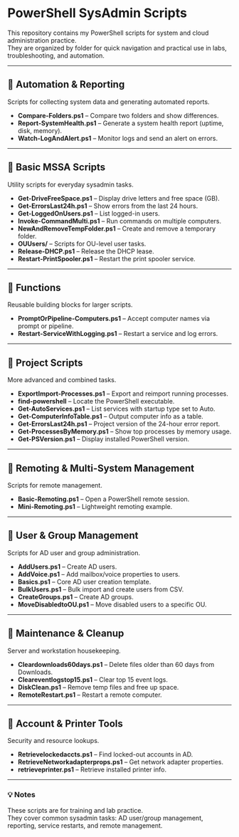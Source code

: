 # PowerShell SysAdmin Scripts

This repository contains my PowerShell scripts for system and cloud administration practice.  
They are organized by folder for quick navigation and practical use in labs, troubleshooting, and automation.

---

## 📂 Automation & Reporting
Scripts for collecting system data and generating automated reports.

- **Compare-Folders.ps1** – Compare two folders and show differences.
- **Report-SystemHealth.ps1** – Generate a system health report (uptime, disk, memory).
- **Watch-LogAndAlert.ps1** – Monitor logs and send an alert on errors.

---

## 📂 Basic MSSA Scripts
Utility scripts for everyday sysadmin tasks.

- **Get-DriveFreeSpace.ps1** – Display drive letters and free space (GB).
- **Get-ErrorsLast24h.ps1** – Show errors from the last 24 hours.
- **Get-LoggedOnUsers.ps1** – List logged-in users.
- **Invoke-CommandMulti.ps1** – Run commands on multiple computers.
- **NewAndRemoveTempFolder.ps1** – Create and remove a temporary folder.
- **OUUsers/** – Scripts for OU-level user tasks.
- **Release-DHCP.ps1** – Release the DHCP lease.
- **Restart-PrintSpooler.ps1** – Restart the print spooler service.

---

## 📂 Functions
Reusable building blocks for larger scripts.

- **PromptOrPipeline-Computers.ps1** – Accept computer names via prompt or pipeline.
- **Restart-ServiceWithLogging.ps1** – Restart a service and log errors.

---

## 📂 Project Scripts
More advanced and combined tasks.

- **ExportImport-Processes.ps1** – Export and reimport running processes.
- **find-powershell** – Locate the PowerShell executable.
- **Get-AutoServices.ps1** – List services with startup type set to Auto.
- **Get-ComputerInfoTable.ps1** – Output computer info as a table.
- **Get-ErrorsLast24h.ps1** – Project version of the 24-hour error report.
- **Get-ProcessesByMemory.ps1** – Show top processes by memory usage.
- **Get-PSVersion.ps1** – Display installed PowerShell version.

---

## 📂 Remoting & Multi-System Management
Scripts for remote management.

- **Basic-Remoting.ps1** – Open a PowerShell remote session.
- **Mini-Remoting.ps1** – Lightweight remoting example.

---

## 📂 User & Group Management
Scripts for AD user and group administration.

- **AddUsers.ps1** – Create AD users.
- **AddVoice.ps1** – Add mailbox/voice properties to users.
- **Basics.ps1** – Core AD user creation template.
- **BulkUsers.ps1** – Bulk import and create users from CSV.
- **CreateGroups.ps1** – Create AD groups.
- **MoveDisabledtoOU.ps1** – Move disabled users to a specific OU.

---

## 📂 Maintenance & Cleanup
Server and workstation housekeeping.

- **Cleardownloads60days.ps1** – Delete files older than 60 days from Downloads.
- **Cleareventlogstop15.ps1** – Clear top 15 event logs.
- **DiskClean.ps1** – Remove temp files and free up space.
- **RemoteRestart.ps1** – Restart a remote computer.

---

## 📂 Account & Printer Tools
Security and resource lookups.

- **Retrievelockedaccts.ps1** – Find locked-out accounts in AD.
- **RetrieveNetworkadapterprops.ps1** – Get network adapter properties.
- **retrieveprinter.ps1** – Retrieve installed printer info.

---

### 💡 Notes
These scripts are for training and lab practice.  
They cover common sysadmin tasks: AD user/group management, reporting, service restarts, and remote management.